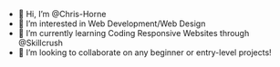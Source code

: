 - 👋 Hi, I’m @Chris-Horne
- 👀 I’m interested in Web Development/Web Design
- 🌱 I’m currently learning Coding Responsive Websites through @Skillcrush
- 💞️ I’m looking to collaborate on any beginner or entry-level projects!


<!---
Chris-Horne/Chris-Horne is a ✨ special ✨ repository because its `README.md` (this file) appears on your GitHub profile.
You can click the Preview link to take a look at your changes.
--->
